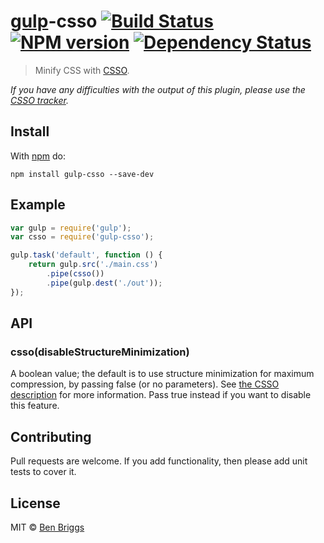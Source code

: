 # [gulp](https://github.com/wearefractal/gulp)-csso [![Build Status](https://travis-ci.org/ben-eb/gulp-csso.svg?branch=master)](https://travis-ci.org/ben-eb/gulp-csso) [![NPM version](https://badge.fury.io/js/gulp-csso.svg)](http://badge.fury.io/js/gulp-csso) [![Dependency Status](https://gemnasium.com/ben-eb/gulp-csso.svg)](https://gemnasium.com/ben-eb/gulp-csso)

> Minify CSS with [CSSO](https://npmjs.org/package/csso).

*If you have any difficulties with the output of this plugin, please use the [CSSO tracker](https://github.com/css/csso/issues).*

## Install

With [npm](https://npmjs.org/package/gulp-csso) do:

```
npm install gulp-csso --save-dev
```

## Example

```js
var gulp = require('gulp');
var csso = require('gulp-csso');

gulp.task('default', function () {
    return gulp.src('./main.css')
        .pipe(csso())
        .pipe(gulp.dest('./out'));
});
```

## API

### csso(disableStructureMinimization)

A boolean value; the default is to use structure minimization for maximum compression, by passing false (or no parameters). See [the CSSO description](http://bem.info/tools/optimizers/csso/description/) for more information. Pass true instead if you want to disable this feature.

## Contributing

Pull requests are welcome. If you add functionality, then please add unit tests to cover it.

## License

MIT © [Ben Briggs](http://beneb.info)
